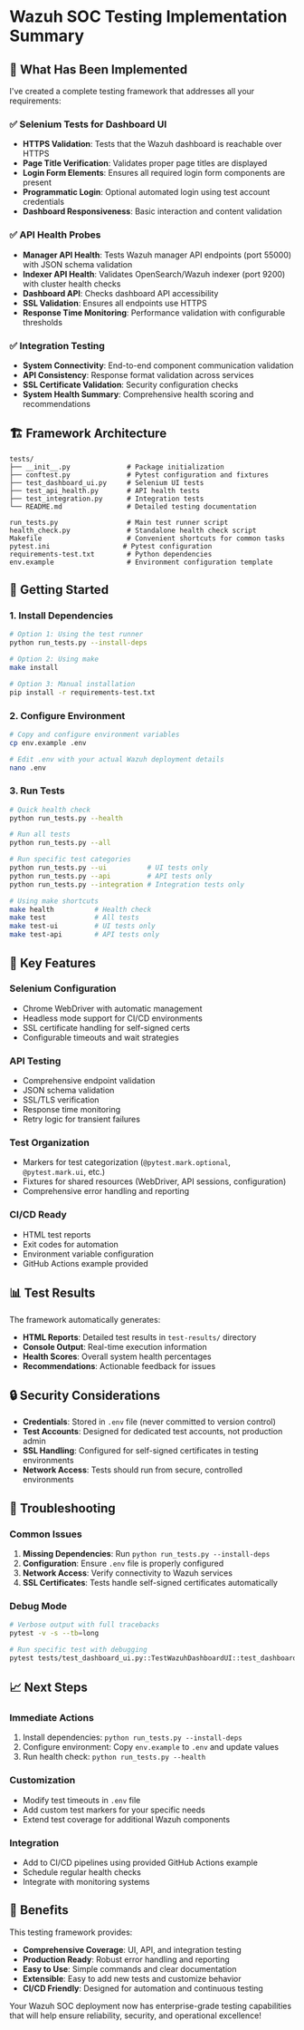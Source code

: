 # Wazuh SOC Testing Implementation Summary

## 🎯 What Has Been Implemented

I've created a complete testing framework that addresses all your requirements:

### ✅ Selenium Tests for Dashboard UI
- **HTTPS Validation**: Tests that the Wazuh dashboard is reachable over HTTPS
- **Page Title Verification**: Validates proper page titles are displayed
- **Login Form Elements**: Ensures all required login form components are present
- **Programmatic Login**: Optional automated login using test account credentials
- **Dashboard Responsiveness**: Basic interaction and content validation

### ✅ API Health Probes
- **Manager API Health**: Tests Wazuh manager API endpoints (port 55000) with JSON schema validation
- **Indexer API Health**: Validates OpenSearch/Wazuh indexer (port 9200) with cluster health checks
- **Dashboard API**: Checks dashboard API accessibility
- **SSL Validation**: Ensures all endpoints use HTTPS
- **Response Time Monitoring**: Performance validation with configurable thresholds

### ✅ Integration Testing
- **System Connectivity**: End-to-end component communication validation
- **API Consistency**: Response format validation across services
- **SSL Certificate Validation**: Security configuration checks
- **System Health Summary**: Comprehensive health scoring and recommendations

## 🏗️ Framework Architecture

```
tests/
├── __init__.py              # Package initialization
├── conftest.py              # Pytest configuration and fixtures
├── test_dashboard_ui.py     # Selenium UI tests
├── test_api_health.py       # API health tests
├── test_integration.py      # Integration tests
└── README.md                # Detailed testing documentation

run_tests.py                 # Main test runner script
health_check.py              # Standalone health check script
Makefile                     # Convenient shortcuts for common tasks
pytest.ini                  # Pytest configuration
requirements-test.txt        # Python dependencies
env.example                  # Environment configuration template
```

## 🚀 Getting Started

### 1. Install Dependencies
```bash
# Option 1: Using the test runner
python run_tests.py --install-deps

# Option 2: Using make
make install

# Option 3: Manual installation
pip install -r requirements-test.txt
```

### 2. Configure Environment
```bash
# Copy and configure environment variables
cp env.example .env

# Edit .env with your actual Wazuh deployment details
nano .env
```

### 3. Run Tests
```bash
# Quick health check
python run_tests.py --health

# Run all tests
python run_tests.py --all

# Run specific test categories
python run_tests.py --ui          # UI tests only
python run_tests.py --api         # API tests only
python run_tests.py --integration # Integration tests only

# Using make shortcuts
make health          # Health check
make test            # All tests
make test-ui         # UI tests only
make test-api        # API tests only
```

## 🔧 Key Features

### **Selenium Configuration**
- Chrome WebDriver with automatic management
- Headless mode support for CI/CD environments
- SSL certificate handling for self-signed certs
- Configurable timeouts and wait strategies

### **API Testing**
- Comprehensive endpoint validation
- JSON schema validation
- SSL/TLS verification
- Response time monitoring
- Retry logic for transient failures

### **Test Organization**
- Markers for test categorization (`@pytest.mark.optional`, `@pytest.mark.ui`, etc.)
- Fixtures for shared resources (WebDriver, API sessions, configuration)
- Comprehensive error handling and reporting

### **CI/CD Ready**
- HTML test reports
- Exit codes for automation
- Environment variable configuration
- GitHub Actions example provided

## 📊 Test Results

The framework automatically generates:
- **HTML Reports**: Detailed test results in `test-results/` directory
- **Console Output**: Real-time execution information
- **Health Scores**: Overall system health percentages
- **Recommendations**: Actionable feedback for issues

## 🔒 Security Considerations

- **Credentials**: Stored in `.env` file (never committed to version control)
- **Test Accounts**: Designed for dedicated test accounts, not production admin
- **SSL Handling**: Configured for self-signed certificates in testing environments
- **Network Access**: Tests should run from secure, controlled environments

## 🐛 Troubleshooting

### Common Issues
1. **Missing Dependencies**: Run `python run_tests.py --install-deps`
2. **Configuration**: Ensure `.env` file is properly configured
3. **Network Access**: Verify connectivity to Wazuh services
4. **SSL Certificates**: Tests handle self-signed certificates automatically

### Debug Mode
```bash
# Verbose output with full tracebacks
pytest -v -s --tb=long

# Run specific test with debugging
pytest tests/test_dashboard_ui.py::TestWazuhDashboardUI::test_dashboard_https_accessible -v -s
```

## 📈 Next Steps

### **Immediate Actions**
1. Install dependencies: `python run_tests.py --install-deps`
2. Configure environment: Copy `env.example` to `.env` and update values
3. Run health check: `python run_tests.py --health`

### **Customization**
- Modify test timeouts in `.env` file
- Add custom test markers for your specific needs
- Extend test coverage for additional Wazuh components

### **Integration**
- Add to CI/CD pipelines using provided GitHub Actions example
- Schedule regular health checks
- Integrate with monitoring systems

## 🎉 Benefits

This testing framework provides:
- **Comprehensive Coverage**: UI, API, and integration testing
- **Production Ready**: Robust error handling and reporting
- **Easy to Use**: Simple commands and clear documentation
- **Extensible**: Easy to add new tests and customize behavior
- **CI/CD Friendly**: Designed for automation and continuous testing

Your Wazuh SOC deployment now has enterprise-grade testing capabilities that will help ensure reliability, security, and operational excellence! 